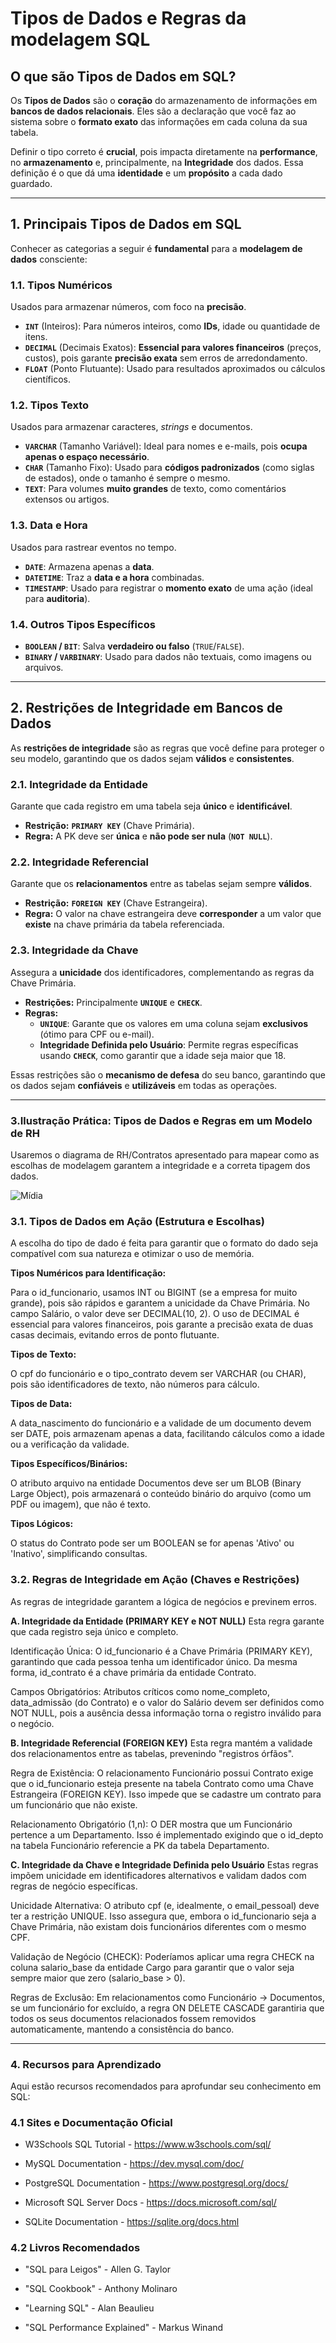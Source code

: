 # **Tipos de Dados e Regras da modelagem SQL**

## O que são Tipos de Dados em SQL?

Os **Tipos de Dados** são o **coração** do armazenamento de informações em **bancos de dados relacionais**. Eles são a declaração que você faz ao sistema sobre o **formato exato** das informações em cada coluna da sua tabela.

Definir o tipo correto é **crucial**, pois impacta diretamente na **performance**, no **armazenamento** e, principalmente, na **Integridade** dos dados. Essa definição é o que dá uma **identidade** e um **propósito** a cada dado guardado.

---

## 1. Principais Tipos de Dados em SQL

Conhecer as categorias a seguir é **fundamental** para a **modelagem de dados** consciente:

### 1.1. Tipos Numéricos
Usados para armazenar números, com foco na **precisão**.

* **`INT`** (Inteiros): Para números inteiros, como **IDs**, idade ou quantidade de itens.
* **`DECIMAL`** (Decimais Exatos): **Essencial para valores financeiros** (preços, custos), pois garante **precisão exata** sem erros de arredondamento.
* **`FLOAT`** (Ponto Flutuante): Usado para resultados aproximados ou cálculos científicos.

### 1.2. Tipos Texto
Usados para armazenar caracteres, *strings* e documentos.

* **`VARCHAR`** (Tamanho Variável): Ideal para nomes e e-mails, pois **ocupa apenas o espaço necessário**.
* **`CHAR`** (Tamanho Fixo): Usado para **códigos padronizados** (como siglas de estados), onde o tamanho é sempre o mesmo.
* **`TEXT`**: Para volumes **muito grandes** de texto, como comentários extensos ou artigos.

### 1.3. Data e Hora
Usados para rastrear eventos no tempo.

* **`DATE`**: Armazena apenas a **data**.
* **`DATETIME`**: Traz a **data e a hora** combinadas.
* **`TIMESTAMP`**: Usado para registrar o **momento exato** de uma ação (ideal para **auditoria**).

### 1.4. Outros Tipos Específicos
* **`BOOLEAN` / `BIT`**: Salva **verdadeiro ou falso** (`TRUE`/`FALSE`).
* **`BINARY` / `VARBINARY`**: Usado para dados não textuais, como imagens ou arquivos.

---

## 2. Restrições de Integridade em Bancos de Dados

As **restrições de integridade** são as regras que você define para proteger o seu modelo, garantindo que os dados sejam **válidos** e **consistentes**.

### 2.1. Integridade da Entidade
Garante que cada registro em uma tabela seja **único** e **identificável**.

* **Restrição:** **`PRIMARY KEY`** (Chave Primária).
* **Regra:** A PK deve ser **única** e **não pode ser nula** (**`NOT NULL`**).

### 2.2. Integridade Referencial
Garante que os **relacionamentos** entre as tabelas sejam sempre **válidos**.

* **Restrição:** **`FOREIGN KEY`** (Chave Estrangeira).
* **Regra:** O valor na chave estrangeira deve **corresponder** a um valor que **existe** na chave primária da tabela referenciada.

### 2.3. Integridade da Chave
Assegura a **unicidade** dos identificadores, complementando as regras da Chave Primária.

* **Restrições:** Principalmente **`UNIQUE`** e **`CHECK`**.
* **Regras:**
    * **`UNIQUE`**: Garante que os valores em uma coluna sejam **exclusivos** (ótimo para CPF ou e-mail).
    * **Integridade Definida pelo Usuário**: Permite regras específicas usando **`CHECK`**, como garantir que a idade seja maior que 18.

Essas restrições são o **mecanismo de defesa** do seu banco, garantindo que os dados sejam **confiáveis** e **utilizáveis** em todas as operações.

---

### 3.Ilustração Prática: Tipos de Dados e Regras em um Modelo de RH

Usaremos o diagrama de RH/Contratos apresentado para mapear como as escolhas de modelagem garantem a integridade e a correta tipagem dos dados.

![Mídia](https://github.com/user-attachments/assets/f13be282-5d96-4ce7-862d-a9347a750479)

### 3.1. Tipos de Dados em Ação (Estrutura e Escolhas)

A escolha do tipo de dado é feita para garantir que o formato do dado seja compatível com sua natureza e otimizar o uso de memória.

**Tipos Numéricos para Identificação:** 

Para o id_funcionario, usamos INT ou BIGINT (se a empresa for muito grande), pois são rápidos e garantem a unicidade da Chave Primária. No campo Salário, o valor deve ser DECIMAL(10, 2). O uso de DECIMAL é essencial para valores financeiros, pois garante a precisão exata de duas casas decimais, evitando erros de ponto flutuante.

**Tipos de Texto:**

O cpf do funcionário e o tipo_contrato devem ser VARCHAR (ou CHAR), pois são identificadores de texto, não números para cálculo.

**Tipos de Data:**

A data_nascimento do funcionário e a validade de um documento devem ser DATE, pois armazenam apenas a data, facilitando cálculos como a idade ou a verificação da validade.

**Tipos Específicos/Binários:**

O atributo arquivo na entidade Documentos deve ser um BLOB (Binary Large Object), pois armazenará o conteúdo binário do arquivo (como um PDF ou imagem), que não é texto.

**Tipos Lógicos:**

O status do Contrato pode ser um BOOLEAN se for apenas 'Ativo' ou 'Inativo', simplificando consultas.

### 3.2. Regras de Integridade em Ação (Chaves e Restrições)
As regras de integridade garantem a lógica de negócios e previnem erros.

**A. Integridade da Entidade (PRIMARY KEY e NOT NULL)**
Esta regra garante que cada registro seja único e completo.

Identificação Única: O id_funcionario é a Chave Primária (PRIMARY KEY), garantindo que cada pessoa tenha um identificador único. Da mesma forma, id_contrato é a chave primária da entidade Contrato.

Campos Obrigatórios: Atributos críticos como nome_completo, data_admissão (do Contrato) e o valor do Salário devem ser definidos como NOT NULL, pois a ausência dessa informação torna o registro inválido para o negócio.

**B. Integridade Referencial (FOREIGN KEY)**
Esta regra mantém a validade dos relacionamentos entre as tabelas, prevenindo "registros órfãos".

Regra de Existência: O relacionamento Funcionário possui Contrato exige que o id_funcionario esteja presente na tabela Contrato como uma Chave Estrangeira (FOREIGN KEY). Isso impede que se cadastre um contrato para um funcionário que não existe.

Relacionamento Obrigatório (1,n): O DER mostra que um Funcionário pertence a um Departamento. Isso é implementado exigindo que o id_depto na tabela Funcionário referencie a PK da tabela Departamento.

**C. Integridade da Chave e Integridade Definida pelo Usuário**
Estas regras impõem unicidade em identificadores alternativos e validam dados com regras de negócio específicas.

Unicidade Alternativa: O atributo cpf (e, idealmente, o email_pessoal) deve ter a restrição UNIQUE. Isso assegura que, embora o id_funcionario seja a Chave Primária, não existam dois funcionários diferentes com o mesmo CPF.

Validação de Negócio (CHECK): Poderíamos aplicar uma regra CHECK na coluna salario_base da entidade Cargo para garantir que o valor seja sempre maior que zero (salario_base > 0).

Regras de Exclusão: Em relacionamentos como Funcionário → Documentos, se um funcionário for excluído, a regra ON DELETE CASCADE garantiria que todos os seus documentos relacionados fossem removidos automaticamente, mantendo a consistência do banco.

---

### 4. Recursos para Aprendizado
Aqui estão recursos recomendados para aprofundar seu conhecimento em SQL:

### 4.1 Sites e Documentação Oficial

 - W3Schools SQL Tutorial - https://www.w3schools.com/sql/

 - MySQL Documentation - https://dev.mysql.com/doc/

 - PostgreSQL Documentation - https://www.postgresql.org/docs/

 - Microsoft SQL Server Docs - https://docs.microsoft.com/sql/

 - SQLite Documentation - https://sqlite.org/docs.html

### 4.2 Livros Recomendados

 - "SQL para Leigos" - Allen G. Taylor

 - "SQL Cookbook" - Anthony Molinaro

 - "Learning SQL" - Alan Beaulieu

 - "SQL Performance Explained" - Markus Winand
